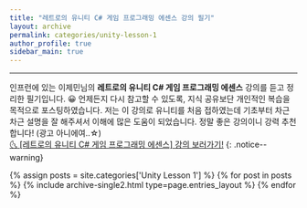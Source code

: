 ```yaml
---
title: "레트로의 유니티 C# 게임 프로그래밍 에센스 강의 필기"
layout: archive
permalink: categories/unity-lesson-1
author_profile: true
sidebar_main: true
---
```


<!-- 공백이 포함되어 있는 카테고리 이름의 경우 site.categories['a b c'] 이런식으로! -->

***

인프런에 있는 이제민님의 **레트로의 유니티 C# 게임 프로그래밍 에센스** 강의를 듣고 정리한 필기입니다. 😀 언제든지 다시 참고할 수 있도록, 지식 공유보단 개인적인 복습을 목적으로 포스팅하였습니다. 저는 이 강의로 유니티를 처음 접하였는데 기초부터 차근 차근 설명을 잘 해주셔서 이해에 많은 도움이 되었습니다. 정말 좋은 강의이니 강력 추천합니다! (광고 아니에여..☆) <br> [🌜 [레트로의 유니티 C# 게임 프로그래밍 에센스] 강의 보러가기!](https://www.inflearn.com/course/%EC%9C%A0%EB%8B%88%ED%8B%B0-%EA%B2%8C%EC%9E%84-%ED%94%84%EB%A1%9C%EA%B7%B8%EB%9E%98%EB%B0%8D-%EC%97%90%EC%84%BC%EC%8A%A4)
{: .notice--warning}

{% assign posts = site.categories['Unity Lesson 1'] %}
{% for post in posts %} {% include archive-single2.html type=page.entries_layout %} {% endfor %}